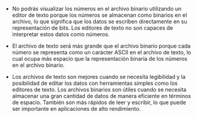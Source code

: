 - No podrás visualizar los números en el archivo binario utilizando un editor de texto porque los números se almacenan como binarios en el archivo, lo que significa que los datos se escriben directamente en su representación de bits. Los editores de texto no son capaces de interpretar estos datos como números.

- El archivo de texto será más grande que el archivo binario porque cada número se representa como un carácter ASCII en el archivo de texto, lo cual ocupa más espacio que la representación binaria de los números en el archivo binario.

- Los archivos de texto son mejores cuando se necesita legibilidad y la posibilidad de editar los datos con herramientas simples como los editores de texto. Los archivos binarios son útiles cuando se necesita almacenar una gran cantidad de datos de manera eficiente en términos de espacio. También son más rápidos de leer y escribir, lo que puede ser importante en aplicaciones de alto rendimiento.
